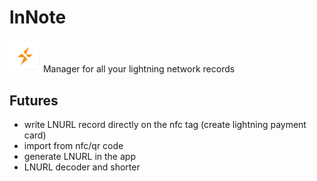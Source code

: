 # lnNote
<img src="logo.svg" alt="drawing" width="50"/>
Manager for all your lightning network records

## Futures
- write LNURL record directly on the nfc tag (create lightning payment card)
- import from nfc/qr code
- generate LNURL in the app
- LNURL decoder and shorter

